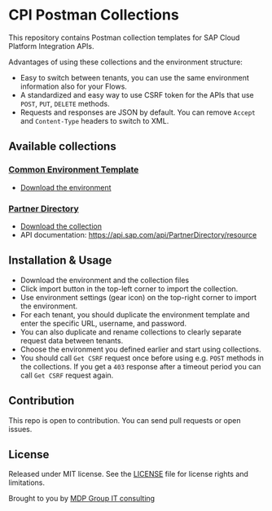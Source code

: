 # CPI Postman Collections

This repository contains Postman collection templates for SAP Cloud Platform Integration APIs.

Advantages of using these collections and the environment structure:

- Easy to switch between tenants, you can use the same environment information also for your Flows.
- A standardized and easy way to use CSRF token for the APIs that use `POST`, `PUT`, `DELETE` methods.
- Requests and responses are JSON by default. You can remove `Accept` and `Content-Type` headers to switch to XML.

## Available collections

### [Common Environment Template](cpi-tenant-template.postman_environment.json)

- [Download the environment](/../../raw/master/cpi-tenant-template.postman_environment.json)

### [Partner Directory](cpi-partner-directory.postman_collection.json)

- [Download the collection](/../../raw/master/cpi-partner-directory.postman_collection.json)
- API documentation: <https://api.sap.com/api/PartnerDirectory/resource>

## Installation & Usage

- Download the environment and the collection files
- Click import button in the top-left corner to import the collection.
- Use environment settings (gear icon) on the top-right corner to import the environment.
- For each tenant, you should duplicate the environment template and enter the specific URL, username, and password.
- You can also duplicate and rename collections to clearly separate request data between tenants.
- Choose the environment you defined earlier and start using collections.
- You should call `Get CSRF` request once before using e.g. `POST` methods in the collections. If you get a `403` response after a timeout period you can call `Get CSRF` request again.

## Contribution

This repo is open to contribution. You can send pull requests or open issues.

## License

Released under MIT license.
See the [LICENSE](LICENSE.md) file for license rights and limitations.

Brought to you by [MDP Group IT consulting](https://mdpgroup.com/en/)
